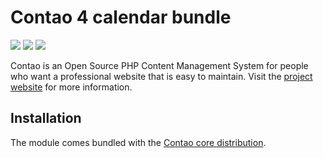 Contao 4 calendar bundle
========================

[![](https://img.shields.io/travis/contao/calendar-bundle/master.svg?style=flat-square)](https://travis-ci.org/contao/calendar-bundle/)
[![](https://img.shields.io/scrutinizer/g/contao/calendar-bundle/master.svg?style=flat-square)](https://scrutinizer-ci.com/g/contao/calendar-bundle/)
[![](https://img.shields.io/coveralls/contao/calendar-bundle/master.svg?style=flat-square)](https://coveralls.io/github/contao/calendar-bundle)

Contao is an Open Source PHP Content Management System for people who want a
professional website that is easy to maintain. Visit the [project website][1]
for more information.


Installation
------------

The module comes bundled with the [Contao core distribution][2].


[1]: https://contao.org
[2]: https://github.com/contao/contao
